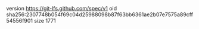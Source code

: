 version https://git-lfs.github.com/spec/v1
oid sha256:2307748b054f69c04d25988098b87f63bb6361ae2b07e7575a89cff54556f901
size 1771
